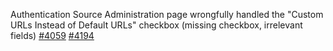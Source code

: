 Authentication Source Administration page wrongfully handled the "Custom URLs Instead of Default URLs" checkbox (missing checkbox, irrelevant fields) [#4059](https://codeberg.org/forgejo/forgejo/pulls/4059) [#4194](https://codeberg.org/forgejo/forgejo/pulls/4194)